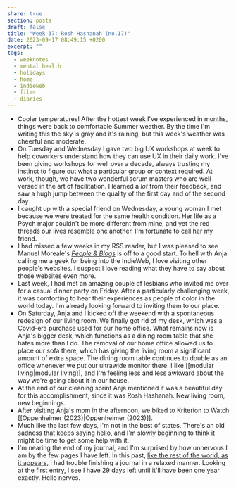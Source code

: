 ```yaml
---
share: true
section: posts
draft: false
title: "Week 37: Rosh Hashanah (no.17)"
date: 2023-09-17 08:49:15 +0200
excerpt: ""
tags:
  - weeknotes
  - mental health
  - holidays
  - home
  - indieweb
  - films
  - diaries
---
```

 
- Cooler temperatures! After the hottest week I've experienced in months, things were back to comfortable Summer weather. By the time I'm writing this the sky is gray and it's raining, but this week's weather was cheerful and moderate. 
- On Tuesday and Wednesday I gave two big UX workshops at week to help coworkers understand how they can use UX in their daily work. I've been giving workshops for well over a decade, always trusting my instinct to figure out what a particular group or context required. At work, though, we have two wonderful scrum masters who are well-versed in the art of facilitation. I learned a _lot_ from their feedback, and saw a hugh jump between the quality of the first day and of the second day. 
- I caught up with a special friend on Wednesday, a young woman I met because we were treated for the same health condition. Her life as a Psych major couldn't be more different from mine, and yet the red threads our lives resemble one another. I'm fortunate to call her my friend.
- I had missed a few weeks in my RSS reader, but I was pleased to see Manuel Moreale's _[People & Blogs](https://manuelmoreale.com/)_ is off to a good start. To hell with Anja calling me a geek for being into the IndieWeb, I love visiting other people's websites. I suspect I love reading what they have to say about those websites even more.
- Last week, I had met an amazing couple of lesbians who invited me over for a casual dinner party on Friday. After a particularly challenging week, it was comforting to hear their experiences as people of color in the world today. I'm already looking forward to inviting them to our place.
- On Saturday, Anja and I kicked off the weekend with a spontaneous redesign of our living room. We finally got rid of my desk, which was a Covid-era purchase used for our home office. What remains now is Anja's bigger desk, which functions as a dining room table that she hates more than I do. The removal of our home office allowed us to place our sofa there, which has giving the living room a significant amount of extra space. The dining room table continues to double as an office whenever we put our ultrawide monitor there. I like [[modular living|modular living]], and I'm feeling less and less awkward about the way we're going about it in our house.
- At the end of our cleaning sprint Anja mentioned it was a beautiful day for this accomplishment, since it was Rosh Hashanah. New living room, new beginnings.
- After visiting Anja's mom in the afternoon, we biked to Kriterion to Watch [[Oppenheimer (2023)|Oppenheimer (2023)]].
- Much like the last few days, I'm not in the best of states. There's an old sadness that keeps saying hello, and I'm slowly beginning to think it might be time to get some help with it. 
- I'm nearing the end of my journal, and I'm surprised by how unnervous I am by the few pages I have left. In this past, [like the rest of the world, as it appears](https://www.vox.com/the-goods/2019/7/12/20680004/notebook-journal-finish-strategies), I had trouble finishing a journal in a relaxed manner. Looking at the first entry, I see I have 29 days left until it'll have been one year exactly. Hello nerves.